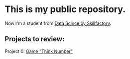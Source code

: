 # This is my public repository.

Now I'm a student from [Data Scince by Skillfactory](https://skillfactory.ru/data-science).

## Projects to review:

Project 0: [Game "Think Number"](https://github.com/SaakyanAG/Pub/tree/main/Project_0%20Game%20Number%20Guess)
